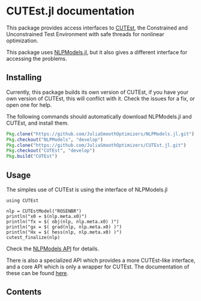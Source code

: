 # CUTEst.jl documentation

This package provides access interfaces to
[CUTEst](http://ccpforge.cse.rl.ac.uk/gf/project/cutest/wiki),
the Constrained and Unconstrained Test Environment with safe threads
for nonlinear optimization.

This package uses
[NLPModels.jl](https://github.com/JuliaSmoothOptimizers/NLPModels.jl), but it
also gives a different interface for accessing the problems.

## Installing

Currently, this package builds its own version of CUTEst, if you have your own
version of CUTEst, this will conflict with it. Check the issues for a fix, or
open one for help.

The following commands should automatically download NLPModels.jl and CUTEst,
and install them.
````julia
Pkg.clone("https://github.com/JuliaSmoothOptimizers/NLPModels.jl.git")
Pkg.checkout("NLPModels", "develop")
Pkg.clone("https://github.com/JuliaSmoothOptimizers/CUTEst.jl.git")
Pkg.checkout("CUTEst", "develop")
Pkg.build("CUTEst")
````

## Usage

The simples use of CUTEst is using the interface of NLPModels.jl

```@example
using CUTEst

nlp = CUTEstModel("ROSENBR")
println("x0 = $(nlp.meta.x0)")
println("fx = $( obj(nlp, nlp.meta.x0) )")
println("gx = $( grad(nlp, nlp.meta.x0) )")
println("Hx = $( hess(nlp, nlp.meta.x0) )")
cutest_finalize(nlp)
```

Check the [NLPModels API](api/#nlpmodels-api) for details.

There is also a specialized API which provides a more CUTEst-like interface, and
a core API which is only a wrapper for CUTEst.
The documentation of these can be found [here](api/#core-and-specialized-api).

## Contents

```@contents
```
